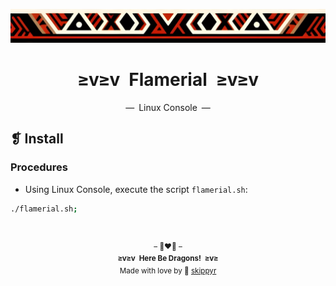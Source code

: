 <p align="center">
  <img alt="" src="../../assets/ornament.png" width="1020" />
</p>
<h1 align="center">≥v≥v&ensp;Flamerial&ensp;≥v≥v</h1>
<p align="center">—&ensp;Linux Console&ensp;—</p>

## ❡ Install
### Procedures
- Using Linux Console, execute the script `flamerial.sh`:

```zsh
./flamerial.sh;
```

&ensp;
<p align="center"><sup>– 🐉❤️‍🔥 –</br><strong>≥v≥v&ensp;Here Be Dragons!&ensp;≥v≥</strong><br/>Made with love by 🍒 <a href="https://github.com/skippyr">skippyr</a></sup></p>
